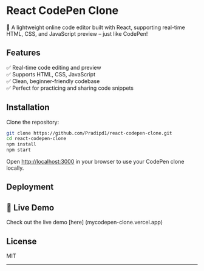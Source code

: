 # React CodePen Clone

🚀 A lightweight online code editor built with React, supporting real-time HTML, CSS, and JavaScript preview – just like CodePen!

## Features

✅ Real-time code editing and preview  
✅ Supports HTML, CSS, JavaScript  
✅ Clean, beginner-friendly codebase  
✅ Perfect for practicing and sharing code snippets

## Installation

Clone the repository:

```bash
git clone https://github.com/Pradipd1/react-codepen-clone.git
cd react-codepen-clone
npm install
npm start
```
Open [http://localhost:3000](http://localhost:3000) in your browser to use your CodePen clone locally.

## Deployment

## 🚀 Live Demo

Check out the live demo [here] (mycodepen-clone.vercel.app)


## License

MIT

---


